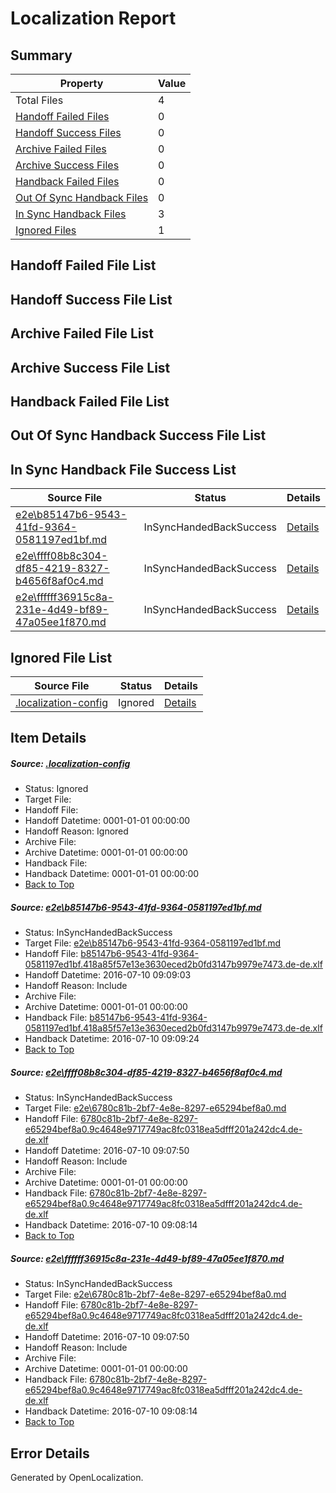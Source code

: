 # <a name='report-top'></a> Localization Report

## Summary
 Property | Value 
 -------- | ----- 
 Total Files | 4
[ Handoff Failed Files ](#handoff-failed-list)| 0
[ Handoff Success Files ](#handoff-success-list)| 0
[ Archive Failed Files ](#archive-failed-list)| 0
[ Archive Success Files ](#archive-success-list)| 0
[ Handback Failed Files ](#handback-failed-list)| 0
[ Out Of Sync Handback Files ](#outofsync-handback-success-list)| 0
[ In Sync Handback Files ](#insync-handback-success-list)| 3
[ Ignored Files ](#ignored-list)| 1

## <a name='handoff-failed-list'></a> Handoff Failed File List

## <a name='handoff-success-list'></a> Handoff Success File List

## <a name='archive-failed-list'></a> Archive Failed File List

## <a name='archive-success-list'></a> Archive Success File List

## <a name='handback-failed-list'></a> Handback Failed File List

## <a name='outofsync-handback-success-list'></a> Out Of Sync Handback Success File List

## <a name='insync-handback-success-list'></a> In Sync Handback File Success List
 Source File | Status | Details 
 ----------- | ------ | ------- 
 [e2e\b85147b6-9543-41fd-9364-0581197ed1bf.md](https://github.com/OpenLocalizationTestOrg/oltest/blob/b076d627d57fc0fff3e75c2a949a6542fb82c58d/e2e/b85147b6-9543-41fd-9364-0581197ed1bf.md) | InSyncHandedBackSuccess | [Details](#d53becad73786522a8ffc79709478c437d3560991)
 [e2e\ffff08b8c304-df85-4219-8327-b4656f8af0c4.md](https://github.com/OpenLocalizationTestOrg/oltest/blob/5361aa0d791278dcd00334792b0c33ca9aeb3b69/e2e/ffff08b8c304-df85-4219-8327-b4656f8af0c4.md) | InSyncHandedBackSuccess | [Details](#d1b3792a1002d29019b56ae50e55a0e6c14cf3cc2)
 [e2e\ffffff36915c8a-231e-4d49-bf89-47a05ee1f870.md](https://github.com/OpenLocalizationTestOrg/oltest/blob/b076d627d57fc0fff3e75c2a949a6542fb82c58d/e2e/ffffff36915c8a-231e-4d49-bf89-47a05ee1f870.md) | InSyncHandedBackSuccess | [Details](#d1b3792a1002d29019b56ae50e55a0e6c14cf3cc3)

## <a name='ignored-list'></a> Ignored File List
 Source File | Status | Details 
 ----------- | ------ | ------- 
 [.localization-config](https://github.com/OpenLocalizationTestOrg/oltest/blob/b076d627d57fc0fff3e75c2a949a6542fb82c58d/.localization-config) | Ignored | [Details](#3d4f252ac210baf56311d7e97dcc2db10974dbd20)

## Item Details
##### <a name='3d4f252ac210baf56311d7e97dcc2db10974dbd20'></a> Source: [.localization-config](https://github.com/OpenLocalizationTestOrg/oltest/blob/b076d627d57fc0fff3e75c2a949a6542fb82c58d/.localization-config)
* Status: Ignored
* Target File: 
* Handoff File: 
* Handoff Datetime: 0001-01-01 00:00:00
* Handoff Reason: Ignored
* Archive File: 
* Archive Datetime: 0001-01-01 00:00:00
* Handback File: 
* Handback Datetime: 0001-01-01 00:00:00
* [Back to Top](#report-top)

##### <a name='d53becad73786522a8ffc79709478c437d3560991'></a> Source: [e2e\b85147b6-9543-41fd-9364-0581197ed1bf.md](https://github.com/OpenLocalizationTestOrg/oltest/blob/b076d627d57fc0fff3e75c2a949a6542fb82c58d/e2e/b85147b6-9543-41fd-9364-0581197ed1bf.md)
* Status: InSyncHandedBackSuccess
* Target File: [e2e\b85147b6-9543-41fd-9364-0581197ed1bf.md](https://github.com/OpenLocalizationTestOrg/oltest-dede-fly/blob/835ed1bc4744a7f433c08ce791d01dc8dd237017/e2e/b85147b6-9543-41fd-9364-0581197ed1bf.md)
* Handoff File: [b85147b6-9543-41fd-9364-0581197ed1bf.418a85f57e13e3630eced2b0fd3147b9979e7473.de-de.xlf](https://github.com/OpenLocalizationTestOrg/olhandoff-e2e/blob/a8c7be8ad5b5a2cd5aaaafb7b0185390c979a46e/ol-handoff/OpenLocalizationTestOrg/oltest-dede-fly/ci/ht/b85147b6-9543-41fd-9364-0581197ed1bf.418a85f57e13e3630eced2b0fd3147b9979e7473.de-de.xlf)
* Handoff Datetime: 2016-07-10 09:09:03
* Handoff Reason: Include
* Archive File: 
* Archive Datetime: 0001-01-01 00:00:00
* Handback File: [b85147b6-9543-41fd-9364-0581197ed1bf.418a85f57e13e3630eced2b0fd3147b9979e7473.de-de.xlf](https://github.com/OpenLocalizationTestOrg/olhandback-e2e/blob/956f586864e381f8f003904939d7a8960fdd63d5/ol-handback/OpenLocalizationTestOrg/oltest-dede-fly/ci/ht/b85147b6-9543-41fd-9364-0581197ed1bf.418a85f57e13e3630eced2b0fd3147b9979e7473.de-de.xlf)
* Handback Datetime: 2016-07-10 09:09:24
* [Back to Top](#report-top)

##### <a name='d1b3792a1002d29019b56ae50e55a0e6c14cf3cc2'></a> Source: [e2e\ffff08b8c304-df85-4219-8327-b4656f8af0c4.md](https://github.com/OpenLocalizationTestOrg/oltest/blob/5361aa0d791278dcd00334792b0c33ca9aeb3b69/e2e/ffff08b8c304-df85-4219-8327-b4656f8af0c4.md)
* Status: InSyncHandedBackSuccess
* Target File: [e2e\6780c81b-2bf7-4e8e-8297-e65294bef8a0.md](https://github.com/OpenLocalizationTestOrg/oltest-dede-fly/blob/ef489e9fc6e47821b01e67a33e3bf772103aa32e/e2e/6780c81b-2bf7-4e8e-8297-e65294bef8a0.md)
* Handoff File: [6780c81b-2bf7-4e8e-8297-e65294bef8a0.9c4648e9717749ac8fc0318ea5dfff201a242dc4.de-de.xlf](https://github.com/OpenLocalizationTestOrg/olhandoff-e2e/blob/00dfad51a3946b44f5395ed652cedaed58130033/ol-handoff/OpenLocalizationTestOrg/oltest-dede-fly/ci/ht/6780c81b-2bf7-4e8e-8297-e65294bef8a0.9c4648e9717749ac8fc0318ea5dfff201a242dc4.de-de.xlf)
* Handoff Datetime: 2016-07-10 09:07:50
* Handoff Reason: Include
* Archive File: 
* Archive Datetime: 0001-01-01 00:00:00
* Handback File: [6780c81b-2bf7-4e8e-8297-e65294bef8a0.9c4648e9717749ac8fc0318ea5dfff201a242dc4.de-de.xlf](https://github.com/OpenLocalizationTestOrg/olhandback-e2e/blob/3ff5cd966a8614eb851e8335343daa0d249bfecc/ol-handback/OpenLocalizationTestOrg/oltest-dede-fly/ci/ht/6780c81b-2bf7-4e8e-8297-e65294bef8a0.9c4648e9717749ac8fc0318ea5dfff201a242dc4.de-de.xlf)
* Handback Datetime: 2016-07-10 09:08:14
* [Back to Top](#report-top)

##### <a name='d1b3792a1002d29019b56ae50e55a0e6c14cf3cc3'></a> Source: [e2e\ffffff36915c8a-231e-4d49-bf89-47a05ee1f870.md](https://github.com/OpenLocalizationTestOrg/oltest/blob/b076d627d57fc0fff3e75c2a949a6542fb82c58d/e2e/ffffff36915c8a-231e-4d49-bf89-47a05ee1f870.md)
* Status: InSyncHandedBackSuccess
* Target File: [e2e\6780c81b-2bf7-4e8e-8297-e65294bef8a0.md](https://github.com/OpenLocalizationTestOrg/oltest-dede-fly/blob/ef489e9fc6e47821b01e67a33e3bf772103aa32e/e2e/6780c81b-2bf7-4e8e-8297-e65294bef8a0.md)
* Handoff File: [6780c81b-2bf7-4e8e-8297-e65294bef8a0.9c4648e9717749ac8fc0318ea5dfff201a242dc4.de-de.xlf](https://github.com/OpenLocalizationTestOrg/olhandoff-e2e/blob/00dfad51a3946b44f5395ed652cedaed58130033/ol-handoff/OpenLocalizationTestOrg/oltest-dede-fly/ci/ht/6780c81b-2bf7-4e8e-8297-e65294bef8a0.9c4648e9717749ac8fc0318ea5dfff201a242dc4.de-de.xlf)
* Handoff Datetime: 2016-07-10 09:07:50
* Handoff Reason: Include
* Archive File: 
* Archive Datetime: 0001-01-01 00:00:00
* Handback File: [6780c81b-2bf7-4e8e-8297-e65294bef8a0.9c4648e9717749ac8fc0318ea5dfff201a242dc4.de-de.xlf](https://github.com/OpenLocalizationTestOrg/olhandback-e2e/blob/3ff5cd966a8614eb851e8335343daa0d249bfecc/ol-handback/OpenLocalizationTestOrg/oltest-dede-fly/ci/ht/6780c81b-2bf7-4e8e-8297-e65294bef8a0.9c4648e9717749ac8fc0318ea5dfff201a242dc4.de-de.xlf)
* Handback Datetime: 2016-07-10 09:08:14
* [Back to Top](#report-top)


## Error Details

Generated by OpenLocalization.
